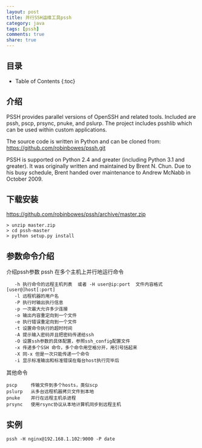 ```yaml
---
layout: post
title: 并行SSH运维工具pssh
category: java
tags: [pssh]
comments: true
share: true
---
```

## 目录 ##

* Table of Contents
{:toc}

## 介绍 ##
PSSH provides parallel versions of OpenSSH and related tools. Included are pssh, pscp, prsync, pnuke, and pslurp. The project includes psshlib which can be used within custom applications. 

The source code is written in Python and can be cloned from: https://github.com/robinbowes/pssh.git

PSSH is supported on Python 2.4 and greater (including Python 3.1 and greater). It was originally written and maintained by Brent N. Chun. Due to his busy schedule, Brent handed over maintenance to Andrew McNabb in October 2009.

## 下载安装 ##

https://github.com/robinbowes/pssh/archive/master.zip

    > unzip master.zip
    > cd pssh-master
    > python setup.py install

## 参数命令介绍 ## 

介绍pssh参数  pssh   在多个主机上并行地运行命令


       -h 执行命令的远程主机列表  或者 -H user@ip:port  文件内容格式[user@]host[:port]
       -l 远程机器的用户名
       -P 执行时输出执行信息
       -p 一次最大允许多少连接
       -o 输出内容重定向到一个文件
       -e 执行错误重定向到一个文件
       -t 设置命令执行的超时时间
       -A 提示输入密码并且把密码传递给ssh
       -O 设置ssh参数的具体配置，参照ssh_config配置文件
       -x 传递多个SSH 命令，多个命令用空格分开，用引号括起来
       -X 同-x 但是一次只能传递一个命令
       -i 显示标准输出和标准错误在每台host执行完毕后


其他命令

    pscp     传输文件到多个hosts，类似scp
    pslurp   从多台远程机器拷贝文件到本地
    pnuke    并行在远程主机杀进程
    prsync   使用rsync协议从本地计算机同步到远程主机

##  实例 ## 

    pssh -H nginx@192.168.1.102:9000 -P date
